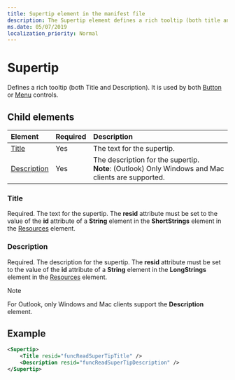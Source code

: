 ```yaml
---
title: Supertip element in the manifest file
description: The Supertip element defines a rich tooltip (both title and description).
ms.date: 05/07/2019
localization_priority: Normal
---
```


# Supertip

Defines a rich tooltip (both Title and Description). It is used by both [Button](control.md#button-control) or [Menu](control.md#menu-dropdown-button-controls)  controls.

## Child elements

|  Element |  Required  |  Description  |
|:-----|:-----|:-----|
| [Title](#title) | Yes | The text for the supertip. |
| [Description](#description) | Yes | The description for the supertip.<br>**Note**: (Outlook) Only Windows and Mac clients are supported. |

### Title

Required. The text for the supertip. The **resid** attribute must be set to the value of the **id** attribute of a **String** element in the **ShortStrings** element in the [Resources](resources.md) element.

### Description

Required. The description for the supertip. The **resid** attribute must be set to the value of the **id** attribute of a **String** element in the **LongStrings** element in the [Resources](resources.md) element.

> [!NOTE]
> For Outlook, only Windows and Mac clients support the **Description** element.

## Example

```xml
<Supertip>
    <Title resid="funcReadSuperTipTitle" />
    <Description resid="funcReadSuperTipDescription" />
</Supertip>
```
